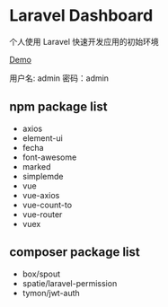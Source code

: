 # Laravel Dashboard

个人使用 Laravel 快速开发应用的初始环境

[Demo](http://dashboard.it9g.com/admin/)

用户名: admin
密码：admin

## npm package list

* axios
* element-ui
* fecha
* font-awesome
* marked
* simplemde
* vue
* vue-axios
* vue-count-to
* vue-router
* vuex

## composer package list

* box/spout
* spatie/laravel-permission
* tymon/jwt-auth